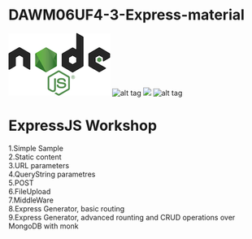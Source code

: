 # DAWM06UF4-3-Express-material

![](https://github.com/sergigrau/DAWM06UF4-2-AJAX-exercicis/blob/master/imatges/node.png)
![alt tag](https://github.com/sergigrau/DAWM06UF4-3-Express-material/blob/master/public/logo.png)
<img src="https://webassets.mongodb.com/_com_assets/cms/mongodb-logo-rgb-j6w271g1xn.jpg"  height="100">
![alt tag](https://github.com/pugjs/pug-logo/blob/master/PNG/pug-final-logo_-colour-128.png)

<h1>ExpressJS Workshop</h1>

1.Simple Sample <br/>
2.Static content<br/>
3.URL parameters<br/>
4.QueryString parametres<br/>
5.POST<br/>
6.FileUpload<br/>
7.MiddleWare<br/>
8.Express Generator, basic routing<br/>
9.Express Generator, advanced rounting and CRUD operations over MongoDB with monk<br/>


